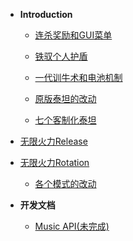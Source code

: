 - **Introduction**

  - [连杀奖励和GUI菜单](docs/killstreak.md)

  - [铁驭个人护盾](docs/pilotshield.md)

  - [一代训牛术和电池机制](docs/rodeo.md)

  - [原版泰坦的改动](docs/vanillatitan.md)

  - [七个客制化泰坦](docs/modifytitan.md)

- [无限火力Release](docs/release.md)

- [无限火力Rotation](docs/rotation.md)

  - [各个模式的改动](docs/gamemode.md)

- **开发文档**

  - [Music API(未完成)](dev/musicapi.md)